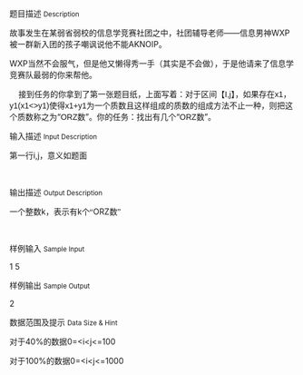 <div class="panel panel-default">
<div class="area-title">
<span>
题目描述
<small>Description</small>
</span></div>
<div class="panel-body">

<p style=""><span style="">故事发生在某弱省弱校的信息学竞赛社团之中，社团辅导老师——信息男神WXP被一群新入团的孩子嘲讽说他不能AKNOIP。</span></p><p style=""><span style="">WXP<span style="">当然不会服气，但是他又懒得秀一手（其实是不会做），于是他请来了信息学竞赛队最弱的你来帮他。</span></span></p><p><span style=""><span style="">    </span><span style=""><span style="">接到任务的你拿到了第一张题目纸，上面写着：对于区间【</span><span style="font-family: Calibri, sans-serif;">I,j</span><span style="">】，如果存在</span><span style="font-family: Calibri, sans-serif;">x1</span><span style="">，</span><span style="font-family: Calibri, sans-serif;">y1(x1&lt;&gt;y1)</span><span style="">使得</span><span style="font-family: Calibri, sans-serif;">x1+y1</span><span style="">为一个质数且这样组成的质数的组成方法不止一种，则把这个质数称之为“</span><span style="font-family: Calibri, sans-serif;">ORZ</span><span style="">数”。你的任务：找出有几个“</span><span style="font-family: Calibri, sans-serif;">ORZ</span><span style="">数”。</span></span></span></p>

</div>
</div>

<div class="panel panel-default">
<div class="area-title">
<span>
输入描述
<small>Input Description</small>
</span></div>
<div class="panel-body">
<p><span style="">第一行i</span>,j<span style="">，意义如题面</span></p><p><br></p>

</div>
</div>
<div  class="panel panel-default">
<div class="area-title">
<span>
输出描述
<small>Output Description</small>
</span></div>
<div class="panel-body">

<p><span style="font-family:宋体">一个整数</span>k<span style="font-family:宋体">，表示有</span>k<span style="font-family:宋体">个“</span>ORZ<span style="font-family:宋体">数”</span></p><p><br/></p>

</div>
</div>


<div class="panel panel-default">
<div class="area-title">
<span>
样例输入
<small>Sample Input</small>
</span></div>
<div class="panel-body">
<p>1 5</p>

</div>
</div>

<div class="panel panel-default">
<div class="area-title">
<span>
样例输出
<small>Sample Output</small>
</span></div>
<div class="panel-body">
<p>2</p>

</div>
</div>

<div class="panel panel-default">
<div class="area-title">
<span>
数据范围及提示
<small>Data Size & Hint</small>
</span></div>
<div class="panel-body">
<p><span style="">对于</span>40%<span style="">的数据</span>0=&lt;i&lt;j&lt;=100</p><p><span style="">对于</span>100%<span style="">的数据</span>0=&lt;i&lt;j&lt;=1000</p><p><br></p>
</div>
</div>